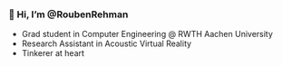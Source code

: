 ### 👋 Hi, I’m @RoubenRehman

  * Grad student in Computer Engineering @ RWTH Aachen University
  * Research Assistant in Acoustic Virtual Reality
  * Tinkerer at heart
